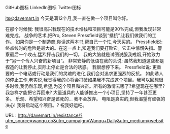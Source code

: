  
 GitHub图标 
 LinkedIn图标 
 Twitter图标 
  
 its@davemart.in 
 今天是满12个月,我一直在做一个项目叫你好。 
  
 在那个时候我: 
 我很高兴我现在的技术堆栈和项目可能是90%完成,但我发现非常难完成。 
 战争的艺术,把Pro, Steven Pressfield谈到“抵抗”,让我们做我们的工作。 
 如果你是一个制造商,你读这两本书,帮自己一个忙,今天买的。 
 Pressfield说: 
 终点线时的危险是最大的。在这一点上,知道我们要打败它。它击中惊慌失措。警察最后一个攻击,猛烈抨击我们的一切。 
 我的大脑就是试图说服我戒烟,开始致力于“另一个令人兴奋的新项目”。 
 非常安静的低语在我的头说: 
 虽然我知道这些都是捏造的让我停止,实际上停止是合法的诱惑。 
 我很想停下来。 
 Pressfield说: 
 更重要的一个电话或行动是我们的灵魂的进化,我们会对追求更强烈的反抗。 
 如此诱人的停止工作,老实说,我觉得我的心将会打破如果我不完成这个项目。我可以回想很多时候,我仍然乐观,希望,为这个项目和兴奋。所有的激情去哪了?希望现在在哪里?我怎样才能把它弄回来? 
 大量道具的人能够推出一个小项目,坚持了一年甚至更多。 
 乐观、希望和兴奋是该死的… 
 我不会放弃。 
 电阻是真实的,但我渴望有顽强的决心! 
 我将启动这个项目。? 
 祝我好运吧。 
  
   
  URL : http://davemart.in/resistance/?utm_source=wanqu.co&utm_campaign=Wanqu+Daily&utm_medium=website